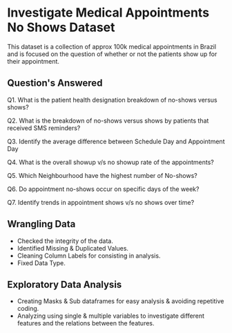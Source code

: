 # Investigate Medical Appointments No Shows Dataset

This dataset is a collection of approx 100k medical appointments in Brazil and is focused on the question of whether or not the patients show up for their appointment.

## Question's Answered
Q1. What is the patient health designation breakdown of no-shows versus shows?

Q2. What is the breakdown of no-shows versus shows by patients that received SMS reminders?

Q3. Identify the average difference between Schedule Day and Appointment Day

Q4. What is the overall showup v/s no showup rate of the appointments?

Q5. Which Neighbourhood have the highest number of No-shows?

Q6. Do appointment no-shows occur on specific days of the week?

Q7. Identify trends in appointment shows v/s no shows over time?

## Wrangling Data
- Checked the integrity of the data.
- Identified Missing & Duplicated Values.
- Cleaning Column Labels for consisting in analysis.
- Fixed Data Type.

## Exploratory Data Analysis 
- Creating Masks & Sub dataframes for easy analysis & avoiding repetitive coding.
- Analyzing using single & multiple variables to investigate different features and the relations between the features.

